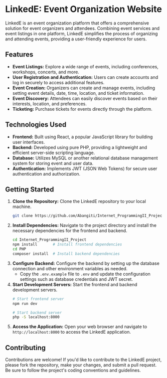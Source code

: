  # LinkedE:  Event Organization Website

LinkedE is an event organization platform that offers a comprehensive solution for event organizers and attendees. Combining event services and event listings in one platform, LinkedE simplifies the process of organizing and attending events, providing a user-friendly experience for users.

## Features

- **Event Listings:** Explore a wide range of events, including conferences, workshops, concerts, and more.
- **User Registration and Authentication:** Users can create accounts and log in securely to access additional features.
- **Event Creation:** Organizers can create and manage events, including setting event details, date, time, location, and ticket information.
- **Event Discovery:** Attendees can easily discover events based on their interests, location, and preferences.
- **Ticketing:** Purchase tickets for events directly through the platform.
 
## Technologies Used

- **Frontend:** Built using React, a popular JavaScript library for building user interfaces.
- **Backend:** Developed using pure PHP, providing a lightweight and efficient server-side scripting language.
- **Database:** Utilizes MySQL or another relational database management system for storing event and user data.
- **Authentication:** Implements JWT (JSON Web Tokens) for secure user authentication and authorization.

## Getting Started

1. **Clone the Repository:** Clone the LinkedE repository to your local machine.
   ```bash
   git clone https://github.com/Abangiti/Internet_ProgrammingII_Project.git
   ```
2. **Install Dependencies:** Navigate to the project directory and install the necessary dependencies for the frontend and backend.
   ```bash
   cd Internet_ProgrammingII_Project
   npm install       # Install frontend dependencies
   cd PHP
   composer install  # Install backend dependencies
   ```
3. **Configure Backend:** Configure the backend by setting up the database connection and other environment variables as needed.
   - Copy the `.env.example` file to `.env` and update the configuration settings such as database credentials and JWT secret.
4. **Start Development Servers:** Start the frontend and backend development servers.
   ```bash
   # Start frontend server
   npm run dev

   # Start backend server
   php -S localhost:8000
   ```
5. **Access the Application:** Open your web browser and navigate to `http://localhost:8000` to access the LinkedE application.

## Contributing

Contributions are welcome! If you'd like to contribute to the LinkedE project, please fork the repository, make your changes, and submit a pull request. Be sure to follow the project's coding conventions and guidelines.

 
